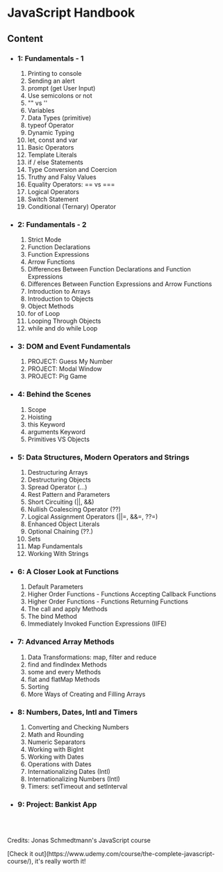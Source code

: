 <h1>JavaScript Handbook</h1>
<h2>Content</h2>
<ul>
    <li>
        <h3>1: Fundamentals - 1</h3>
        <ol>
            <li>Printing to console</li>
            <li>Sending an alert</li>
            <li>prompt (get User Input)</li>
            <li>Use semicolons or not</li>
            <li>"" vs ''</li>
            <li>Variables</li>
            <li>Data Types (primitive)</li>
            <li>typeof Operator</li>
            <li>Dynamic Typing</li>
            <li>let, const and var</li>
            <li>Basic Operators</li>
            <li>Template Literals</li>
            <li>if / else Statements</li>
            <li>Type Conversion and Coercion</li>
            <li>Truthy and Falsy Values</li>
            <li>Equality Operators: == vs ===</li>
            <li>Logical Operators</li>
            <li>Switch Statement</li>
            <li>Conditional (Ternary) Operator</li>
        </ol>
    </li>
    <li>
        <h3>2: Fundamentals - 2</h3>
        <ol>
            <li>Strict Mode</li>
            <li>Function Declarations</li>
            <li>Function Expressions</li>
            <li>Arrow Functions</li>
            <li>Differences Between Function Declarations and Function Expressions</li>
            <li>Differences Between Function Expressions and Arrow Functions</li>
            <li>Introduction to Arrays</li>
            <li>Introduction to Objects</li>
            <li>Object Methods</li>
            <li>for of Loop</li>
            <li>Looping Through Objects</li>
            <li>while and do while Loop</li>
        </ol>
    </li>
    <li>
        <h3>3: DOM and Event Fundamentals</h3>
        <ol>
            <li>PROJECT: Guess My Number</li>
            <li>PROJECT: Modal Window</li>
            <li>PROJECT: Pig Game</li>
        </ol>
    </li>
    <li>
        <h3>4: Behind the Scenes</h3>
        <ol>
            <li>Scope</li>
            <li>Hoisting</li>
            <li>this Keyword</li>
            <li>arguments Keyword</li>
            <li>Primitives VS Objects</li>
        </ol>
    </li>
    <li>
        <h3>5: Data Structures, Modern Operators and Strings</h3>
        <ol>
            <li>Destructuring Arrays</li>
            <li>Destructuring Objects</li>
            <li>Spread Operator (...)</li>
            <li>Rest Pattern and Parameters</li>
            <li>Short Circuiting (||, &&)</li>
            <li>Nullish Coalescing Operator (??)</li>
            <li>Logical Assignment Operators (||=, &&=, ??=)</li>
            <li>Enhanced Object Literals</li>
            <li>Optional Chaining (??.)</li>
            <li>Sets</li>
            <li>Map Fundamentals</li>
            <li>Working With Strings</li>
        </ol>
    </li>
    <li>
        <h3>6: A Closer Look at Functions</h3>
        <ol>
            <li>Default Parameters</li>
            <li>Higher Order Functions - Functions Accepting Callback Functions</li>
            <li>Higher Order Functions - Functions Returning Functions</li>
            <li>The call and apply Methods</li>
            <li>The bind Method</li>
            <li>Immediately Invoked Function Expressions (IIFE)</li>
        </ol>
    </li>
     <li>
        <h3>7: Advanced Array Methods</h3>
        <ol>
            <li>Data Transformations: map, filter and reduce</li>
            <li>find and findIndex Methods</li>
            <li>some and every Methods</li>
            <li>flat and flatMap Methods</li>
            <li>Sorting</li>
            <li>More Ways of Creating and Filling Arrays</li>
        </ol>
    </li>
     <li>
        <h3>8: Numbers, Dates, Intl and Timers</h3>
        <ol>
            <li>Converting and Checking Numbers</li>
            <li>Math and Rounding</li>
            <li>Numeric Separators</li>
            <li>Working with BigInt</li>
            <li>Working with Dates</li>
            <li>Operations with Dates</li>
            <li>Internationalizing Dates (Intl)</li>
            <li>Internationalizing Numbers (Intl)</li>
            <li>Timers: setTimeout and setInterval</li>
        </ol>
    </li>
    <li>
        <h3>9: Project: Bankist App</h3>
    </li>
</ul>
<br>
<br>
<p>Credits: Jonas Schmedtmann's JavaScript course</p>
[Check it out](https://www.udemy.com/course/the-complete-javascript-course/), it's really worth it!